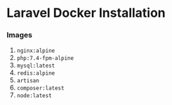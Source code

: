 # Laravel Docker Installation

### Images

1. `nginx:alpine`
2. `php:7.4-fpm-alpine`
3. `mysql:latest`
4. `redis:alpine`
5. `artisan`
6. `composer:latest`
7. `node:latest`
